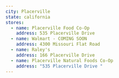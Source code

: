 ```yaml
---
city: Placerville
state: california
stores:
  - name: Placerville Food Co-Op
    address: 535 Placerville Drive
  - name: Walmart - COMING SOON
    address: 4300 Missouri Flat Road
  - name: Raley's
    address: 166 Placerville Drive
  - name: Placerville Natural Foods Co-Op
    address: "535 Placerville Drive "
---
```

